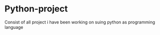 # Python-project
Consist of all project i have been working on suing python as programming language
